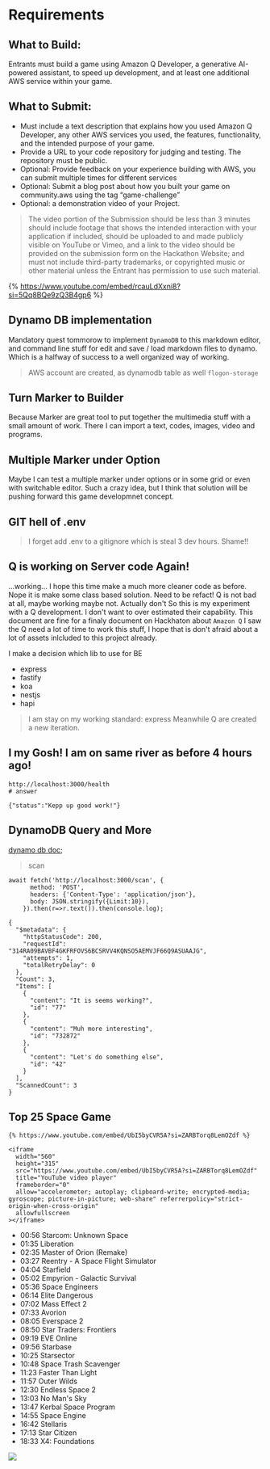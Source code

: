 # Requirements
## What to Build: 
Entrants must build a game using Amazon Q Developer, a generative AI-powered assistant, to speed up development, and at least one additional AWS service within your game.

## What to Submit:
- Must include a text description that explains how you used Amazon Q Developer, any other AWS services you used, the features, functionality, and the intended purpose of your game.
- Provide a URL to your code repository for judging and testing. The repository must be public.
- Optional: Provide feedback on your experience building with AWS, you can submit multiple times for different services
- Optional: Submit a blog post about how you built your game on community.aws using the tag “game-challenge”
- Optional: a demonstration video of your Project. 

> The video portion of the Submission should be less than 3 minutes should include footage that shows the intended interaction with your application if included, should be uploaded to and made publicly visible on YouTube or Vimeo, and a link to the video should be provided on the submission form on the Hackathon Website; and must not include third-party trademarks, or copyrighted music or other material unless the Entrant has permission to use such material.

{% https://www.youtube.com/embed/rcauLdXxni8?si=5Qq8BQe9zQ3B4gp6 %}

## Dynamo DB implementation
Mandatory quest tommorow to implement `DynamoDB` to this markdown editor, and command line stuff for edit and save / load markdown files to dynamo. Which is a halfway of success to a well organized way of working.

> AWS account are created, as dynamodb table as well `flogon-storage`

## Turn Marker to Builder
Because Marker are great tool to put together the multimedia stuff with a small amount of work. There I can import a text, codes, images, video and programs.

## Multiple Marker under Option
Maybe I can test a multiple marker under options or in some grid or even with switchable editor.
Such a crazy idea, but I think that solution will be pushing forward this game developmnet concept.

## GIT hell of .env
> I forget add .env to a gitignore which is steal 3 dev hours. Shame!!

## Q is working on Server code Again!
...working... I hope this time make a much more cleaner code as before.
Nope it is make some class based solution. Need to be refact!
Q is not bad at all, maybe working maybe not.
Actually don't
So this is my experiment with a Q development. 
I don't want to over estimated their capability.
This document are fine for a finaly document on Hackhaton about `Amazon Q`
I saw the Q need a lot of time to work this stuff, I hope that is don't 
afraid about a lot of assets inlcluded to this project already. 

I make a decision which lib to use for BE
- express
- fastify
- koa
- nestjs
- hapi
> I am stay on my working standard: express
Meanwhile Q are created a new iteration.

## I my Gosh! I am on same river as before 4 hours ago!
```shell
http://localhost:3000/health
# answer

{"status":"Kepp up good work!"}
```

## DynamoDB Query and More

[dynamo db doc](https://docs.aws.amazon.com/AWSJavaScriptSDK/latest/AWS/DynamoDB/DocumentClient.html);

> scan

```
await fetch('http://localhost:3000/scan', {
      method: 'POST',
      headers: {'Content-Type': 'application/json'},
      body: JSON.stringify({Limit:10}),
    }).then(r=>r.text()).then(console.log);
```

```
{
  "$metadata": {
    "httpStatusCode": 200,
    "requestId": "314RA09BAVBF4GKFRFOVS6BCSRVV4KQNSO5AEMVJF66Q9ASUAAJG",
    "attempts": 1,
    "totalRetryDelay": 0
  },
  "Count": 3,
  "Items": [
    {
      "content": "It is seems working?",
      "id": "77"
    },
    {
      "content": "Muh more interesting",
      "id": "732872"
    },
    {
      "content": "Let's do something else",
      "id": "42"
    }
  ],
  "ScannedCount": 3
}
```

## Top 25 Space Game

````
{% https://www.youtube.com/embed/UbI5byCVR5A?si=ZARBTorq8LemOZdf %}
````

```
<iframe 
  width="560" 
  height="315" 
  src="https://www.youtube.com/embed/UbI5byCVR5A?si=ZARBTorq8LemOZdf" 
  title="YouTube video player" 
  frameborder="0" 
  allow="accelerometer; autoplay; clipboard-write; encrypted-media; gyroscope; picture-in-picture; web-share" referrerpolicy="strict-origin-when-cross-origin" 
  allowfullscreen
></iframe>
```

- 00:56 Starcom: Unknown Space
- 01:35 Liberation
- 02:35 Master of Orion (Remake)
- 03:27 Reentry - A Space Flight Simulator
- 04:04 Starfield
- 05:02 Empyrion - Galactic Survival
- 05:36 Space Engineers
- 06:14 Elite Dangerous
- 07:02 Mass Effect 2
- 07:33 Avorion
- 08:05 Everspace 2
- 08:50 Star Traders: Frontiers
- 09:19 EVE Online
- 09:56 Starbase
- 10:25 Starsector
- 10:48 Space Trash Scavenger
- 11:23 Faster Than Light
- 11:57 Outer Wilds
- 12:30 Endless Space 2
- 13:03 No Man's Sky
- 13:47 Kerbal Space Program
- 14:55 Space Engine
- 16:42 Stellaris 
- 17:13 Star Citizen
- 18:33 X4: Foundations

![](mid/flogon4143.jpeg)


